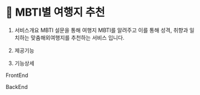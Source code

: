 # 🧐 MBTI별 여행지 추천

1. 서비스개요
   MBTI 설문을 통해 여행지 MBTI를 알려주고 이를 통해 성격, 취향과 일치하는 맞춤해외여행지를
   추천하는 서비스 입니다.


2. 제공기능


3. 기능상세


FrontEnd

BackEnd

